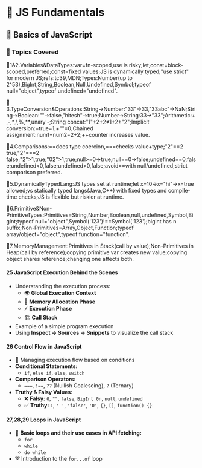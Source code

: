 # 🚀 JS Fundamentals  

## 📌 Basics of JavaScript  

### 📖 Topics Covered  

📘1&2.Variables&DataTypes:var=fn-scoped,use is risky;let,const=block-scoped,preferred;const=fixed values;JS is dynamically typed;"use strict" for modern JS;refs:tc39,MDN;Types:Number(up to 2^53),BigInt,String,Boolean,Null,Undefined,Symbol;typeof null="object",typeof undefined="undefined".

📗3.TypeConversion&Operations:String→Number:"33"→33,"33abc"→NaN;String→Boolean:""→false,"hitesh"→true;Number→String:33→"33";Arithmetic:+,-,*,/,%,**,unary -;String concat:"1"+2+2≠1+2+"2";Implicit conversion:+true=1,+""=0;Chained assignment:num1=num2=2+2;++counter increases value.

📙4.Comparisons:==does type coercion,===checks value+type;"2"==2 true,"2"===2 false;"2">1,true;"02">1,true;null>=0→true,null==0→false;undefined==0,false;undefined<0,false;undefined>0,false;avoid==with null/undefined;strict comparison preferred.

📕5.DynamicallyTypedLang:JS types set at runtime;let x=10→x="hi"→x=true allowed;vs statically typed langs(Java,C++) with fixed types and compile-time checks;JS is flexible but riskier at runtime.

📒6.Primitive&Non-PrimitiveTypes:Primitives=String,Number,Boolean,null,undefined,Symbol,BigInt;typeof null="object",Symbol('123')!==Symbol('123');bigint has n suffix;Non-Primitives=Array,Object,Function;typeof array/object="object",typeof function="function".

📓7.MemoryManagement:Primitives in Stack(call by value);Non-Primitives in Heap(call by reference);copying primitive var creates new value;copying object shares reference;changing one affects both.

#### 25 JavaScript Execution Behind the Scenes  
- Understanding the execution process:  
  - 🌍 **Global Execution Context**  
  - 🧠 **Memory Allocation Phase**  
  - ⚡ **Execution Phase**  
  - 🏗️ **Call Stack**  
- Example of a simple program execution  
- Using **Inspect → Sources → Snippets** to visualize the call stack  

#### 26 Control Flow in JavaScript  
- 🎯 Managing execution flow based on conditions  
- **Conditional Statements:**  
  - `if`, `else if`, `else`, `switch`  
- **Comparison Operators:**  
  - `===`, `!==`, `??` (Nullish Coalescing), `?` (Ternary)  
- **Truthy & Falsy Values:**  
  - ❌ **Falsy:** `0`, `""`, `false`, `BigInt 0n`, `null`, `undefined`  
  - ✅ **Truthy:** `1`, `' '`, `'false'`, `'0'`, `{}`, `[]`, `function() {}`  

#### 27,28,29 Loops in JavaScript  
- 🔄 **Basic loops and their use cases in API fetching:**  
  - `for`  
  - `while`  
  - `do while`  
- ➰ Introduction to the `for...of` loop  
